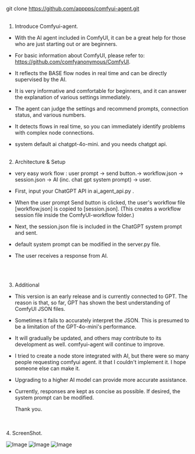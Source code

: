 git clone https://github.com/apppps/comfyui-agent.git<br><br>

1. Introduce Comfyui-agent.

- With the AI agent included in ComfyUI, it can be a great help for those who are just starting out or are beginners.

- For basic information about ComfyUI, please refer to: https://github.com/comfyanonymous/ComfyUI.

- It reflects the BASE flow nodes in real time and can be directly supervised by the AI.

- It is very informative and comfortable for beginners, and it can answer the explanation of various settings immediately.

- The agent can judge the settings and recommend prompts, connection status, and various numbers.

- It detects flows in real time, so you can immediately identify problems with complex node connections.

- system default ai chatgpt-4o-mini. and you needs chatgpt api.
<br><br>

2. Architecture & Setup

- very easy work flow : user prompt -> send button.-> workflow.json -> session.json -> AI (inc. chat gpt system prompt) -> user.

- First, input your ChatGPT API in ai_agent_api.py .

- When the user prompt Send button is clicked, the user's workflow file [workflow.json] is copied to [session.json]. (This creates a workflow session file inside the ComfyUI-workflow folder.)

- Next, the session.json file is included in the ChatGPT system prompt and sent.

- default system prompt can be modified in the server.py file.

- The user receives a response from AI.

<br><br>

3. Additional

- This version is an early release and is currently connected to GPT.
  The reason is that, so far, GPT has shown the best understanding of ComfyUI JSON files.

- Sometimes it fails to accurately interpret the JSON.
  This is presumed to be a limitation of the GPT-4o-mini's performance.

- It will gradually be updated, and others may contribute to its development as well.
  comfyui-agent will continue to improve.

- I tried to create a node store integrated with AI, but there were so many people requesting comfyui agent. it that I couldn't implement it. I hope someone else can make it.

- Upgrading to a higher AI model can provide more accurate assistance.
  
- Currently, responses are kept as concise as possible. If desired, the system prompt can be modified.

  Thank you.


<br><br>
4. ScreenShot.

![Image](https://github.com/user-attachments/assets/3c169391-330a-4d7d-8d6c-e483df179a8a)
![Image](https://github.com/user-attachments/assets/98492901-6bf7-44be-83e3-572e378979df)
![Image](https://github.com/user-attachments/assets/a3b0d0a9-cb5a-43fb-9509-cae706e4cf58)

